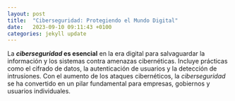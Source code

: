 ```yaml
---
layout: post
title:  "Ciberseguridad: Protegiendo el Mundo Digital"
date:   2023-09-10 09:11:43 +0100
categories: jekyll update
---
```


La **_ciberseguridad_ es esencial** en la era digital para salvaguardar la información y los sistemas contra amenazas cibernéticas. Incluye prácticas como el cifrado de datos, la autenticación de usuarios y la detección de intrusiones. Con el aumento de los ataques cibernéticos, la _ciberseguridad_ se ha convertido en un pilar fundamental para empresas, gobiernos y usuarios individuales.